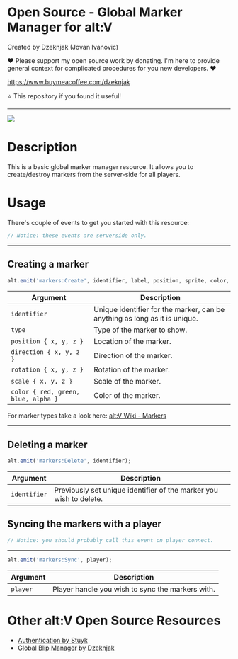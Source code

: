 # Open Source - Global Marker Manager for alt:V

Created by Dzeknjak (Jovan Ivanovic)

❤️ Please support my open source work by donating. I'm here to provide general context for complicated procedures for you new developers. ❤️

https://www.buymeacoffee.com/dzeknjak

⭐ This repository if you found it useful!

---

![](https://i.imgur.com/sm8wP7R.png)

# Description

This is a basic global marker manager resource. It allows you to create/destroy markers from the server-side for all players.

# Usage

There's couple of events to get you started with this resource:

```javascript
// Notice: these events are serverside only.
```

---

## Creating a marker

```javascript
alt.emit('markers:Create', identifier, label, position, sprite, color, scale, shortRange);
```

| Argument                            | Description                                                                |
| ----------------------------------- | -------------------------------------------------------------------------- |
| `identifier`                        | Unique identifier for the marker, can be anything as long as it is unique. |
| `type`                              | Type of the marker to show.                                                |
| `position { x, y, z }`              | Location of the marker.                                                    |
| `direction { x, y, z }`             | Direction of the marker.                                                   |
| `rotation { x, y, z }`              | Rotation of the marker.                                                    |
| `scale { x, y, z }`                 | Scale of the marker.                                                       |
| `color { red, green, blue, alpha }` | Color of the marker.                                                       |

For marker types take a look here: [alt:V Wiki - Markers](https://wiki.altv.mp/HUD:Markers)

---

## Deleting a marker

```javascript
alt.emit('markers:Delete', identifier);
```

| Argument     | Description                                                        |
| ------------ | ------------------------------------------------------------------ |
| `identifier` | Previously set unique identifier of the marker you wish to delete. |

## Syncing the markers with a player

```javascript
// Notice: you should probably call this event on player connect.
```

---

```javascript
alt.emit('markers:Sync', player);
```

| Argument | Description                                      |
| -------- | ------------------------------------------------ |
| `player` | Player handle you wish to sync the markers with. |

# Other alt:V Open Source Resources

-   [Authentication by Stuyk](https://github.com/Stuyk/altv-os-auth)
-   [Global Blip Manager by Dzeknjak](https://github.com/jovanivanovic/altv-os-global-blip-manager)
